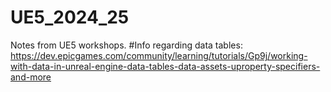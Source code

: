 # UE5_2024_25
Notes from UE5 workshops. 
#Info regarding data tables: https://dev.epicgames.com/community/learning/tutorials/Gp9j/working-with-data-in-unreal-engine-data-tables-data-assets-uproperty-specifiers-and-more
